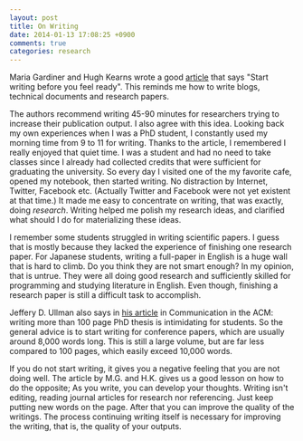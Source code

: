 ```yaml
---
layout: post
title: On Writing
date: 2014-01-13 17:08:25 +0900
comments: true
categories: research
---
```


Maria Gardiner and Hugh Kearns wrote a good [article](http://www.nature.com/naturejobs/science/articles/10.1038/nj7354-129a) that says "Start writing before you feel ready". This reminds me how to write blogs, technical documents and research papers. 

<!-- more -->

The authors recommend writing 45-90 minutes for researchers trying to increase their publication output. I also agree with this idea. 
Looking back my own experiences when I was a PhD student, I constantly used my morning time from 9 to 11 for writing. Thanks to the article, I remembered I really enjoyed that quiet time. I was a student and had no need to take classes since I already had collected credits that were sufficient for graduating the university. So every day I visited one of the my favorite cafe, opened my notebook, then started writing. No distraction by Internet, Twitter, Facebook etc. (Actually Twitter and Facebook were not yet existent at that time.) It made me easy to concentrate on writing, that was exactly, doing *research*. Writing helped me polish my research ideas, and clarified what should I do for materializing these ideas.

I remember some students struggled in writing scientific papers. I guess that is mostly because they lacked the experience of finishing one research paper. For Japanese students, writing a full-paper in English is a huge wall that is hard to climb. Do you think they are not smart enough? In my opinion, that is untrue. They were all doing good research and sufficiently skilled for programming and studying literature in English. Even though, finishing a research paper is still a difficult task to accomplish.

Jeffery D. Ullman also says in [his article](http://dl.acm.org/citation.cfm?id=1467247.1467260) in Communication in the ACM: writing more than 100 page PhD thesis is intimidating for students. So the general advice is to start writing for conference papers, which are usually around 8,000 words long. This is still a large volume, but are far less compared to 100 pages, which easily exceed 10,000 words. 

If you do not start writing, it gives you a negative feeling that you are not doing well. The article by M.G. and H.K. gives us a good lesson on how to do the opposite; As you write, you can develop your thoughts. Writing isn't editing, reading journal articles for research nor referencing. Just keep putting new words on the page. After that you can improve the quality of the writings. The process continuing writing itself is necessary for improving the writing, that is, the quality of your outputs.






